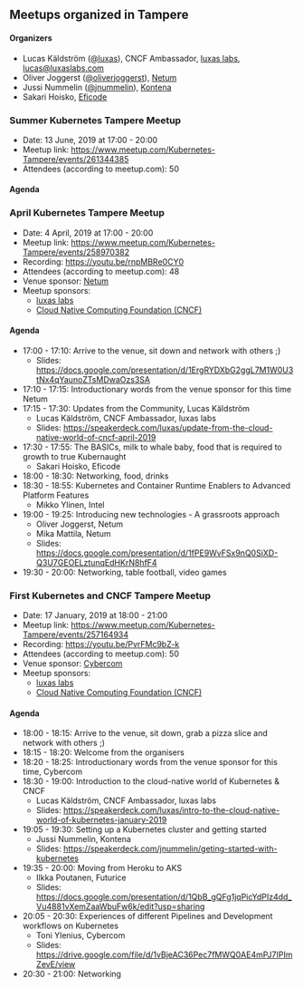 ## Meetups organized in Tampere

#### Organizers

 - Lucas Käldström ([@luxas](https://github.com/luxas)), CNCF Ambassador, [luxas labs](https://luxaslabs.com), lucas@luxaslabs.com
 - Oliver Joggerst ([@oliverjoggerst](https://github.com/oliverjoggerst)), [Netum](https://www.netum.fi/)
 - Jussi Nummelin ([@jnummelin](https://github.com/jnummelin)), [Kontena](https://kontena.io)
 - Sakari Hoisko, [Eficode](https://www.eficode.com/home)

### Summer Kubernetes Tampere Meetup

 - Date: 13 June, 2019 at 17:00 - 20:00
 - Meetup link: https://www.meetup.com/Kubernetes-Tampere/events/261344385
 - Attendees (according to meetup.com): 50


#### Agenda


### April Kubernetes Tampere Meetup

 - Date: 4 April, 2019 at 17:00 - 20:00
 - Meetup link: https://www.meetup.com/Kubernetes-Tampere/events/258970382
 - Recording: https://youtu.be/rnpMBRe0CY0
 - Attendees (according to meetup.com): 48
 - Venue sponsor: [Netum](https://www.netum.fi/)
 - Meetup sponsors:
   - [luxas labs](https://luxaslabs.com)
   - [Cloud Native Computing Foundation (CNCF)](https://www.cncf.io/)

#### Agenda

 - 17:00 - 17:10: Arrive to the venue, sit down and network with others ;) 
   - Slides: https://docs.google.com/presentation/d/1ErgRYDXbG2ggL7M1W0U3tNx4qYaunoZTsMDwaOzs3SA
 - 17:10 - 17:15: Introductionary words from the venue sponsor for this time Netum 
 - 17:15 - 17:30: Updates from the Community, Lucas Käldström 
   - Lucas Käldström, CNCF Ambassador, luxas labs
   - Slides: https://speakerdeck.com/luxas/update-from-the-cloud-native-world-of-cncf-april-2019
 - 17:30 - 17:55: The BASICs, milk to whale baby, food that is required to growth to true Kubernaught 
   - Sakari Hoisko, Eficode
 - 18:00 - 18:30: Networking, food, drinks 
 - 18:30 - 18:55: Kubernetes and Container Runtime Enablers to Advanced Platform Features 
   - Mikko Ylinen, Intel
 - 19:00 - 19:25: Introducing new technologies - A grassroots approach 
   - Oliver Joggerst, Netum
   - Mika Mattila, Netum
   - Slides: https://docs.google.com/presentation/d/1fPE9WvFSx9nQ0SiXD-Q3U7GEOELztunqEdHKrN8hfF4
 - 19:30 - 20:00: Networking, table football, video games 

### First Kubernetes and CNCF Tampere Meetup

 - Date: 17 January, 2019 at 18:00 - 21:00
 - Meetup link: https://www.meetup.com/Kubernetes-Tampere/events/257164934
 - Recording: https://youtu.be/PvrFMc9bZ-k
 - Attendees (according to meetup.com): 50
 - Venue sponsor: [Cybercom](https://www.cybercom.com/)
 - Meetup sponsors:
   - [luxas labs](https://luxaslabs.com)
   - [Cloud Native Computing Foundation (CNCF)](https://www.cncf.io/)

#### Agenda

 - 18:00 - 18:15: Arrive to the venue, sit down, grab a pizza slice and network with others ;) 
 - 18:15 - 18:20: Welcome from the organisers 
 - 18:20 - 18:25: Introductionary words from the venue sponsor for this time, Cybercom 
 - 18:30 - 19:00: Introduction to the cloud-native world of Kubernetes & CNCF 
   - Lucas Käldström, CNCF Ambassador, luxas labs
   - Slides: https://speakerdeck.com/luxas/intro-to-the-cloud-native-world-of-kubernetes-january-2019
 - 19:05 - 19:30: Setting up a Kubernetes cluster and getting started 
   - Jussi Nummelin, Kontena
   - Slides: https://speakerdeck.com/jnummelin/geting-started-with-kubernetes
 - 19:35 - 20:00: Moving from Heroku to AKS 
   - Ilkka Poutanen, Futurice
   - Slides: https://docs.google.com/presentation/d/1QbB_gQFg1jqPicYdPIz4dd_Vu4881vXemZaaWbuFw6k/edit?usp=sharing
 - 20:05 - 20:30: Experiences of different Pipelines and Development workflows on Kubernetes 
   - Toni Ylenius, Cybercom
   - Slides: https://drive.google.com/file/d/1vBjeAC36Pec7fMWQ0AE4mPJ7IPImZevE/view
 - 20:30 - 21:00: Networking 

